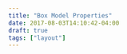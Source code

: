 ```yaml
---
title: "Box Model Properties"
date: 2017-08-03T14:10:42-04:00
draft: true
tags: ["layout"]
---
```


